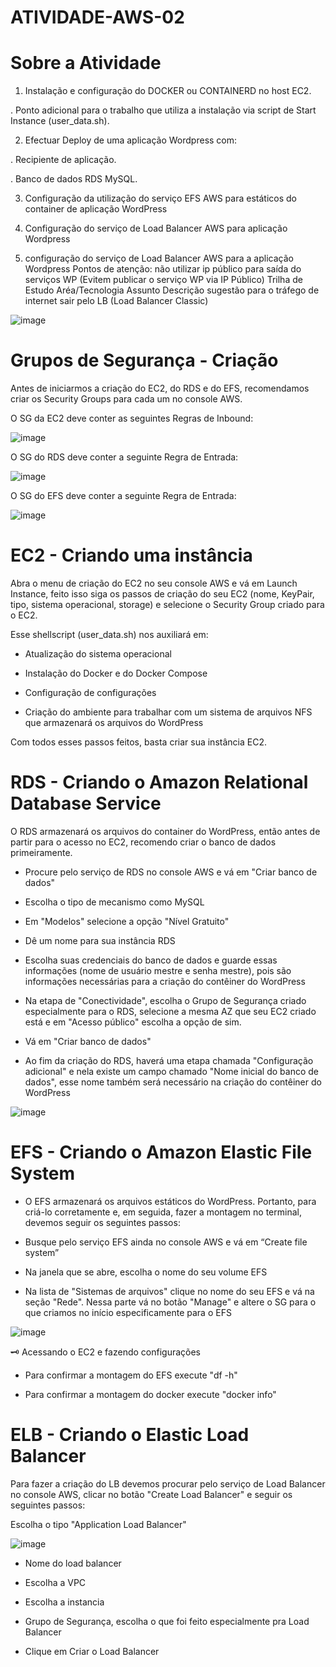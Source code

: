 # ATIVIDADE-AWS-02

# Sobre a Atividade

1. Instalação e configuração do DOCKER ou CONTAINERD no host EC2.

. Ponto adicional para o trabalho que utiliza a instalação via script de Start Instance (user_data.sh).

2. Efectuar Deploy de uma aplicação Wordpress com:

. Recipiente de aplicação.

. Banco de dados RDS MySQL.

3. Configuração da utilização do serviço EFS AWS para estáticos do container de aplicação WordPress

4. Configuração do serviço de Load Balancer AWS para aplicação Wordpress

5. configuração do serviço de Load
Balancer AWS para a aplicação
Wordpress
Pontos de atenção:
não utilizar ip público para saída do
serviços WP (Evitem publicar o serviço
WP via IP Público)
Trilha de Estudo Aréa/Tecnologia Assunto Descrição
sugestão para o tráfego de internet
sair pelo LB (Load Balancer Classic)

![image](https://github.com/lucassantos2206/ATIVIDADE-AWS-02/assets/139476940/b37171b3-d2c1-46ab-9726-022b2adb6b9f)


# Grupos de Segurança - Criação
Antes de iniciarmos a criação do EC2, do RDS e do EFS, recomendamos criar os Security Groups para cada um no console AWS.

O SG da EC2 deve conter as seguintes Regras de Inbound:

![image](https://github.com/lucassantos2206/ATIVIDADE-AWS-02/assets/139476940/47ddbff1-1352-48f1-a387-2194be7ac66d)

O SG do RDS deve conter a seguinte Regra de Entrada:

![image](https://github.com/lucassantos2206/ATIVIDADE-AWS-02/assets/139476940/a0a2998a-92c7-4fe1-8b66-2cc2a47ddc8b)

O SG do EFS deve conter a seguinte Regra de Entrada:

![image](https://github.com/lucassantos2206/ATIVIDADE-AWS-02/assets/139476940/7f474114-06a8-4711-ae93-f567a683d449)

# EC2 - Criando uma instância

Abra o menu de criação do EC2 no seu console AWS e vá em Launch Instance, feito isso siga os passos de criação do seu EC2 (nome, KeyPair, tipo, sistema operacional, storage) e selecione o Security Group criado para o EC2.


Esse shellscript (user_data.sh) nos auxiliará em:

+ Atualização do sistema operacional

+ Instalação do Docker e do Docker Compose

+ Configuração de configurações

+ Criação do ambiente para trabalhar com um sistema de arquivos NFS que armazenará os arquivos do WordPress

Com todos esses passos feitos, basta criar sua instância EC2.

# RDS - Criando o Amazon Relational Database Service

O RDS armazenará os arquivos do container do WordPress, então antes de partir para o acesso no EC2, recomendo criar o banco de dados primeiramente.

+ Procure pelo serviço de RDS no console AWS e vá em "Criar banco de dados"

+ Escolha o tipo de mecanismo como MySQL

+ Em "Modelos" selecione a opção "Nível Gratuito"

+ Dê um nome para sua instância RDS

+ Escolha suas credenciais do banco de dados e guarde essas informações (nome de usuário mestre e senha mestre), pois são informações necessárias para a criação do contêiner do WordPress

+ Na etapa de "Conectividade", escolha o Grupo de Segurança criado especialmente para o RDS, selecione a mesma AZ que seu EC2 criado está e em "Acesso público" escolha a opção de sim.

+ Vá em "Criar banco de dados"

+ Ao fim da criação do RDS, haverá uma etapa chamada "Configuração adicional" e nela existe um campo chamado "Nome inicial do banco de dados", esse nome também será necessário na criação do contêiner do WordPress

![image](https://github.com/lucassantos2206/ATIVIDADE-AWS-02/assets/139476940/673256a9-71d9-499f-8c1c-b16237dd0318)


# EFS - Criando o Amazon Elastic File System

+ O EFS armazenará os arquivos estáticos do WordPress. Portanto, para criá-lo corretamente e, em seguida, fazer a montagem no terminal, devemos seguir os seguintes passos:

+ Busque pelo serviço EFS ainda no console AWS e vá em “Create file system”

+ Na janela que se abre, escolha o nome do seu volume EFS

+ Na lista de "Sistemas de arquivos" clique no nome do seu EFS e vá na seção "Rede". Nessa parte vá no botão "Manage" e altere o SG para o que criamos no início especificamente para o EFS

![image](https://github.com/lucassantos2206/ATIVIDADE-AWS-02/assets/139476940/4cc26d9d-ba43-434f-b07c-5edd5ae22760)


🗝️ Acessando o EC2 e fazendo configurações

+ Para confirmar a montagem do EFS execute "df -h"

+ Para confirmar a montagem do docker execute "docker info"

# ELB - Criando o Elastic Load Balancer

Para fazer a criação do LB devemos procurar pelo serviço de Load Balancer no console AWS, clicar no botão "Create Load Balancer" e seguir os seguintes passos:

Escolha o tipo "Application Load Balancer"

![image](https://github.com/lucassantos2206/ATIVIDADE-AWS-02/assets/139476940/912e3a9d-fe6c-45d0-bb48-658588a09958)

+ Nome do load balancer

+ Escolha a VPC

+ Escolha a instancia 

+ Grupo de Segurança, escolha o que foi feito especialmente pra Load Balancer

+ Clique em Criar o Load Balancer





